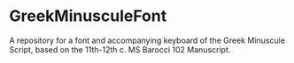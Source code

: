 # GreekMinusculeFont
A repository for a font and accompanying keyboard of the Greek Minuscule Script, based on the 11th-12th c. MS Barocci 102 Manuscript.
